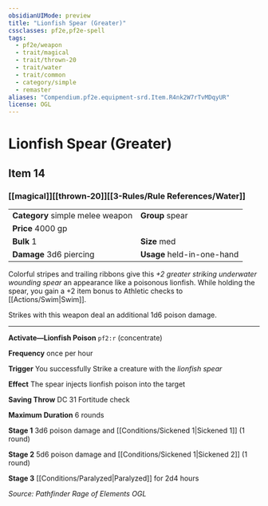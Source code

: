 ```yaml
---
obsidianUIMode: preview
title: "Lionfish Spear (Greater)"
cssclasses: pf2e,pf2e-spell
tags:
  - pf2e/weapon
  - trait/magical
  - trait/thrown-20
  - trait/water
  - trait/common
  - category/simple
  - remaster
aliases: "Compendium.pf2e.equipment-srd.Item.R4nk2W7rTvMDqyUR"
license: OGL
---
```

# Lionfish Spear (Greater)
## Item 14
### [[magical]][[thrown-20]][[3-Rules/Rule References/Water]]

|  |  |
| -- | -- |
| **Category** simple melee weapon | **Group** spear |
| **Price** 4000 gp |  |
| **Bulk** 1 | **Size** med |
| **Damage** 3d6 piercing  | **Usage** held-in-one-hand |



Colorful stripes and trailing ribbons give this _+2 greater striking underwater wounding spear_ an appearance like a poisonous lionfish. While holding the spear, you gain a +2 item bonus to Athletic checks to [[Actions/Swim|Swim]].

Strikes with this weapon deal an additional 1d6 poison damage.

* * *

**Activate—Lionfish Poison** `pf2:r` (concentrate)

**Frequency** once per hour

**Trigger** You successfully Strike a creature with the _lionfish spear_

**Effect** The spear injects lionfish poison into the target

**Saving Throw** DC 31 Fortitude check

**Maximum Duration** 6 rounds

**Stage 1** 3d6 poison damage and [[Conditions/Sickened 1|Sickened 1]] (1 round)

**Stage 2** 5d6 poison damage and [[Conditions/Sickened 1|Sickened 2]] (1 round)

**Stage 3** [[Conditions/Paralyzed|Paralyzed]] for 2d4 hours

*Source: Pathfinder Rage of Elements*
*OGL*